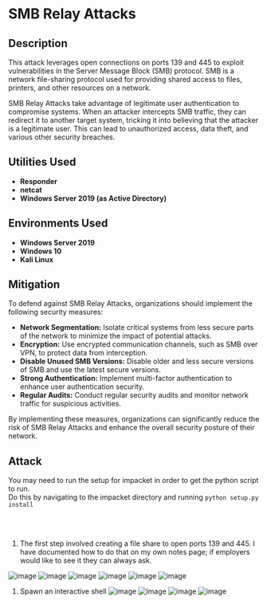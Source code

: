 <h1>SMB Relay Attacks</h1>

<h2>Description</h2>
<p>This attack leverages open connections on ports 139 and 445 to exploit vulnerabilities in the Server Message Block (SMB) protocol. SMB is a network file-sharing protocol used for providing shared access to files, printers, and other resources on a network.</p>

<p>SMB Relay Attacks take advantage of legitimate user authentication to compromise systems. When an attacker intercepts SMB traffic, they can redirect it to another target system, tricking it into believing that the attacker is a legitimate user. This can lead to unauthorized access, data theft, and various other security breaches.</p>

<p align="center">
<h2>Utilities Used</h2>

- <b>Responder</b>
- <b>netcat</b>
- <b>Windows Server 2019 (as Active Directory)</b>


<h2>Environments Used </h2>

- <b>Windows Server 2019</b>
- <b>Windows 10</b>
- <b>Kali Linux</b>

<h2>Mitigation</h2>
<p>To defend against SMB Relay Attacks, organizations should implement the following security measures:</p>
<ul>
   <li><strong>Network Segmentation:</strong> Isolate critical systems from less secure parts of the network to minimize the impact of potential attacks.</li>
   <li><strong>Encryption:</strong> Use encrypted communication channels, such as SMB over VPN, to protect data from interception.</li>
   <li><strong>Disable Unused SMB Versions:</strong> Disable older and less secure versions of SMB and use the latest secure versions.</li>
   <li><strong>Strong Authentication:</strong> Implement multi-factor authentication to enhance user authentication security.</li>
   <li><strong>Regular Audits:</strong> Conduct regular security audits and monitor network traffic for suspicious activities.</li>
</ul>

<p>By implementing these measures, organizations can significantly reduce the risk of SMB Relay Attacks and enhance the overall security posture of their network.</p>

</b>

<h2>Attack</h2>

You may need to run the setup for impacket in order to get the python script to run. <br />
Do this by navigating to the impacket directory and running <code>python setup.py install</code>

<br />
<br />

1. The first step involved creating a file share to open ports 139 and 445. I have documented how to do that on my own notes page; if employers would like to see it they can always ask.<br />

![image](https://github.com/AlexanderStroer/Cybersecurity-Homelab/assets/122342684/e37fd2ea-ec8e-4a0f-8957-91ac7452fa58)
![image](https://github.com/AlexanderStroer/Cybersecurity-Homelab/assets/122342684/e8f4f31f-0110-4536-b964-c6aa065ceee3)
![image](https://github.com/AlexanderStroer/Cybersecurity-Homelab/assets/122342684/35a525c0-7996-4f35-8d78-cb988016a59b)
![image](https://github.com/AlexanderStroer/Cybersecurity-Homelab/assets/122342684/4bbaa509-143a-4472-b074-9794cb66549a)
![image](https://github.com/AlexanderStroer/Cybersecurity-Homelab/assets/122342684/f178b1e3-3586-4ca6-9fcf-80704b853aa5)
![image](https://github.com/AlexanderStroer/Cybersecurity-Homelab/assets/122342684/9421421e-31c9-446e-9783-18bccbcc7f25)

1. Spawn an interactive shell
![image](https://github.com/AlexanderStroer/Cybersecurity-Homelab/assets/122342684/d9f6f1dc-6661-4187-a916-4c30b6baebe1)
![image](https://github.com/AlexanderStroer/Cybersecurity-Homelab/assets/122342684/5f3089ef-8ff1-44a3-ba50-9381fabc5edf)
![image](https://github.com/AlexanderStroer/Cybersecurity-Homelab/assets/122342684/f1894c0a-2cbe-42d8-81d3-d2c09b31a155)
![image](https://github.com/AlexanderStroer/Cybersecurity-Homelab/assets/122342684/0c8f2114-8026-4aa7-8365-2b5fdbca650e)


</p>

<!--
 ```diff
- text in red
+ text in green
! text in orange
# text in gray
@@ text in purple (and bold)@@
```
--!>

